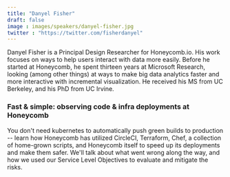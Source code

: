 ```yaml
---
title: "Danyel Fisher"
draft: false
image : images/speakers/danyel-fisher.jpg
twitter : "https://twitter.com/fisherdanyel"
---
```


Danyel Fisher is a Principal Design Researcher for Honeycomb.io. His work focuses on ways to help users interact with data more easily. Before he started at Honeycomb, he spent thirteen years at Microsoft Research, looking (among other things) at ways to make big data analytics faster and more interactive with incremental visualization. He received his MS from UC Berkeley, and his PhD from UC Irvine.

### Fast & simple: observing code & infra deployments at Honeycomb

You don't need kubernetes to automatically push green builds to production -- learn how Honeycomb has utilized CircleCI, Terraform, Chef, a collection of home-grown scripts, and Honeycomb itself to speed up its deployments and make them safer. We'll talk about what went wrong along the way, and how we used our Service Level Objectives to evaluate and mitigate the risks.
